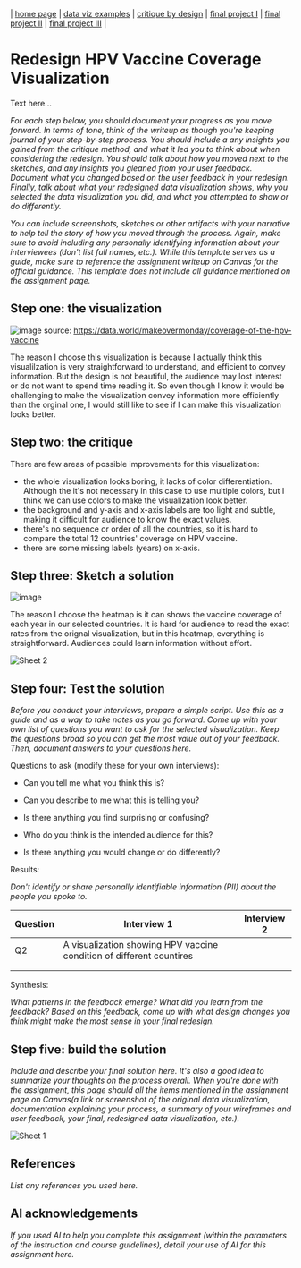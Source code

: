 | [home page](https://cmustudent.github.io/tswd-portfolio-templates/) | [data viz examples](dataviz-examples) | [critique by design](critique-by-design) | [final project I](final-project-part-one) | [final project II](final-project-part-two) | [final project III](final-project-part-three) |

# Redesign HPV Vaccine Coverage Visualization
Text here...

_For each step below, you should document your progress as you move forward.  In terms of tone, think of the writeup as though you're keeping journal of your step-by-step process.   You should include a any insights you gained from the critique method, and what it led you to think about when considering the redesign.  You should talk about how you moved next to the sketches, and any insights you gleaned from your user feedback.  Document what you changed based on the user feedback in your redesign.  Finally, talk about what your redesigned data visualization shows, why you selected the data visualization you did, and what you attempted to show or do differently._

_You can include screenshots, sketches or other artifacts with your narrative to help tell the story of how you moved through the process.  Again, make sure to avoid including any personally identifying information about your interviewees (don't list full names, etc.).  While this template serves as a guide, make sure to reference the assignment writeup on Canvas for the official guidance.  This template does not include all guidance mentioned on the assignment page._

## Step one: the visualization

![image](https://github.com/user-attachments/assets/fb445754-c364-49f0-88c5-5bc843089ee5)
source: https://data.world/makeovermonday/coverage-of-the-hpv-vaccine 

The reason I choose this visualization is because I actually think this visualilzation is very straightforward to understand, and efficient to convey information. But the design is not beautiful, the audience may lost interest or do not want to spend time reading it. So even though I know it would be challenging to make the visualization convey information more efficiently than the orginal one, I would still like to see if I can make this visualization looks better. 

## Step two: the critique

There are few areas of possible improvements for this visualization:
- the whole visualization looks boring, it lacks of color differentiation. Although the it's not necessary in this case to use multiple colors, but I think we can use colors to make the visualization look better.
- the background and y-axis and x-axis labels are too light and subtle, making it difficult for audience to know the exact values.
- there's no sequence or order of all the countries, so it is hard to compare the total 12 countries' coverage on HPV vaccine.
- there are some missing labels (years) on x-axis. 

## Step three: Sketch a solution

![image](https://github.com/user-attachments/assets/ad302832-ca75-41a7-a648-1c3ce9dd3cc2)

The reason I choose the heatmap is it can shows the vaccine coverage of each year in our selected countries. It is hard for audience to read the exact rates from the orignal visualization, but in this heatmap, everything is straightforward. Audiences could learn information without effort. 

![Sheet 2](https://github.com/user-attachments/assets/fe2fcfe4-6d2e-499f-a8f8-67b12e0b850b)


## Step four: Test the solution

_Before you conduct your interviews, prepare a simple script.  Use this as a guide and as a way to take notes as you go forward. Come up with your own list of questions you want to ask for the selected visualization. Keep the questions broad so you can get the most value out of your feedback. Then, document answers to your questions here._

Questions to ask (modify these for your own interviews): 

- Can you tell me what you think this is?

- Can you describe to me what this is telling you?

- Is there anything you find surprising or confusing?

- Who do you think is the intended audience for this?

- Is there anything you would change or do differently?

Results: 

_Don't identify or share personally identifiable information (PII) about the people you spoke to._


| Question | Interview 1 | Interview 2 |
|----------|-------------|-------------|
|   Q2     | A visualization showing HPV vaccine condition of different countires  |             |
|          |             |             |
|          |             |             |

Synthesis: 

_What patterns in the feedback emerge?  What did you learn from the feedback?  Based on this feedback, come up with what design changes you think might make the most sense in your final redesign._

## Step five: build the solution

_Include and describe your final solution here. It's also a good idea to summarize your thoughts on the process overall. When you're done with the assignment, this page should all the items mentioned in the assignment page on Canvas(a link or screenshot of the original data visualization, documentation explaining your process, a summary of your wireframes and user feedback, your final, redesigned data visualization, etc.)._

![Sheet 1](https://github.com/user-attachments/assets/84656f84-eecf-44c9-8d32-222d242b75fe)

## References
_List any references you used here._

## AI acknowledgements
_If you used AI to help you complete this assignment (within the parameters of the instruction and course guidelines), detail your use of AI for this assignment here._

